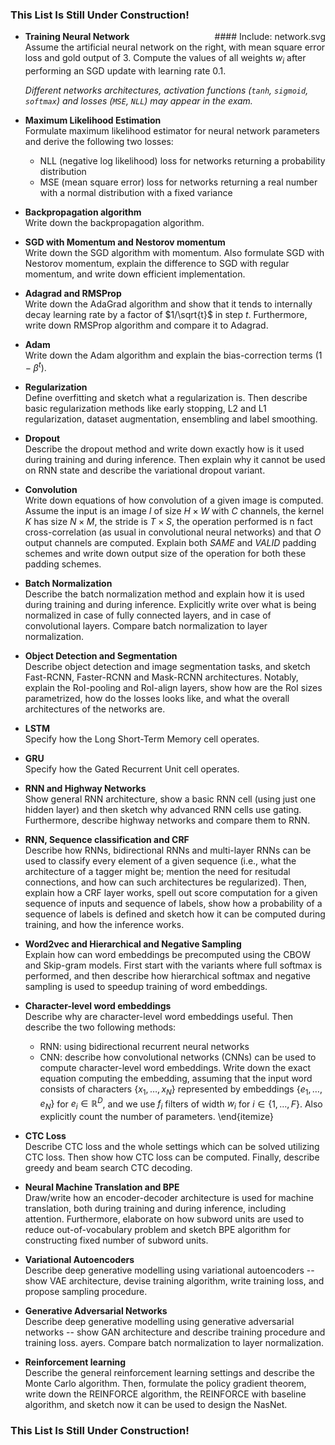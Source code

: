 ### This List Is Still Under Construction!

<div style="float: right">
#### Include: network.svg
</div>

- **Training Neural Network**  
  Assume the artificial neural network on the right, with mean square error loss
  and gold output of 3. Compute the values of all weights $w_i$ after performing
  an SGD update with learning rate 0.1.

  _Different networks architectures, activation functions (`tanh`, `sigmoid`,
  `softmax`) and losses (`MSE`, `NLL`) may appear in the exam._

- **Maximum Likelihood Estimation**  
  Formulate maximum likelihood estimator for neural network parameters and derive
  the following two losses:
  - NLL (negative log likelihood) loss for networks returning a probability distribution
  - MSE (mean square error) loss for networks returning a real number with
    a normal distribution with a fixed variance

- **Backpropagation algorithm**  
  Write down the backpropagation algorithm.

- **SGD with Momentum and Nestorov momentum**  
  Write down the SGD algorithm with momentum. Also formulate SGD with Nestorov
  momentum, explain the difference to SGD with regular momentum, and write
  down efficient implementation.

- **Adagrad and RMSProp**  
  Write down the AdaGrad algorithm and show that it tends to internally decay
  learning rate by a factor of $1/\sqrt{t}$ in step $t$. Furthermore, write
  down RMSProp algorithm and compare it to Adagrad.

- **Adam**  
  Write down the Adam algorithm and explain the bias-correction terms
  $(1-\beta^t)$.

- **Regularization**  
  Define overfitting and sketch what a regularization is. Then describe
  basic regularization methods like early stopping, L2 and L1 regularization,
  dataset augmentation, ensembling and label smoothing.

- **Dropout**  
  Describe the dropout method and write down exactly how is it used during training and
  during inference. Then explain why it cannot be used on RNN state and
  describe the variational dropout variant.

- **Convolution**  
  Write down equations of how convolution of a given image is computed. Assume the input
  is an image $I$ of size $H \times W$ with $C$ channels, the kernel $K$
  has size $N \times M$, the stride is $T \times S$, the operation performed is
  n fact cross-correlation (as usual in convolutional neural networks)
  and that $O$ output channels are computed. Explain both
  $\textit{SAME}$ and $\textit{VALID}$ padding schemes and write down output
  size of the operation for both these padding schemes.

- **Batch Normalization**  
  Describe the batch normalization method and explain how it is used during
  training and during inference. Explicitly write over what is being
  normalized in case of fully connected layers, and in case of convolutional
  layers. Compare batch normalization to layer normalization.

- **Object Detection and Segmentation**  
  Describe object detection and image segmentation tasks, and sketch Fast-RCNN,
  Faster-RCNN and Mask-RCNN architectures. Notably, explain the RoI-pooling and
  RoI-align layers, show how are the RoI sizes parametrized, how do the losses
  looks like, and what the overall architectures of the networks are.

- **LSTM**  
  Specify how the Long Short-Term Memory cell operates.

- **GRU**  
  Specify how the Gated Recurrent Unit cell operates.

- **RNN and Highway Networks**  
  Show general RNN architecture, show a basic RNN cell (using just one
  hidden layer) and then sketch why advanced RNN cells use gating.
  Furthermore, describe highway networks and compare them to RNN.

- **RNN, Sequence classification and CRF**  
  Describe how RNNs, bidirectional RNNs and multi-layer RNNs can be used to
  classify every element of a given sequence (i.e., what the architecture of
  a tagger might be; mention the need for resitudal connections, and how can
  such architectures be regularized). Then, explain how a CRF layer works, spell
  out score computation for a given sequence of inputs and sequence of labels,
  show how a probability of a sequence of labels is defined and sketch how it can
  be computed during training, and how the inference works.

- **Word2vec and Hierarchical and Negative Sampling**  
  Explain how can word embeddings be precomputed using the CBOW and Skip-gram
  models. First start with the variants where full softmax is performed, and
  then describe how hierarchical softmax and negative sampling is used to speedup
  training of word embeddings.

- **Character-level word embeddings**  
  Describe why are character-level word embeddings useful. Then describe the
  two following methods:
  - RNN: using bidirectional recurrent neural networks
  - CNN: describe how convolutional networks (CNNs) can be used to compute
    character-level word embeddings.  Write down the exact equation computing
    the embedding, assuming that the input word consists of characters
    $\{x_1, \ldots, x_N\}$ represented by embeddings $\{e_1, \ldots, e_N\}$ for
    $e_i \in \mathbb R^D$, and we use $f_i$ filters of width $w_i$
    for $i \in \{1, \ldots, F\}$.
    Also explicitly count the number of parameters.
  \end{itemize}

- **CTC Loss**  
  Describe CTC loss and the whole settings which can be solved utilizing CTC
  loss. Then show how CTC loss can be computed. Finally, describe greedy
  and beam search CTC decoding.

- **Neural Machine Translation and BPE**  
  Draw/write how an encoder-decoder architecture is used for machine translation,
  both during training and during inference, including attention. Furthermore,
  elaborate on how subword units are used to reduce out-of-vocabulary problem and
  sketch BPE algorithm for constructing fixed number of subword units.

- **Variational Autoencoders**  
  Describe deep generative modelling using variational autoencoders -- show VAE
  architecture, devise training algorithm, write training loss, and propose sampling
  procedure.

- **Generative Adversarial Networks**  
  Describe deep generative modelling using generative adversarial networks -- show GAN
  architecture and describe training procedure and training loss.
  ayers. Compare batch normalization to layer normalization.

- **Reinforcement learning**  
  Describe the general reinforcement learning settings and describe the Monte
  Carlo algorithm. Then, formulate the policy gradient theorem, write down
  the REINFORCE algorithm, the REINFORCE with baseline algorithm, and sketch
  now it can be used to design the NasNet.

### This List Is Still Under Construction!
